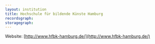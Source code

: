 ```yaml
---
layout: institution
title: Hochschule für bildende Künste Hamburg
recordsgraph: 
storagegraph: 
---
```


Website: [http://www.hfbk-hamburg.de/](http://www.hfbk-hamburg.de/)
